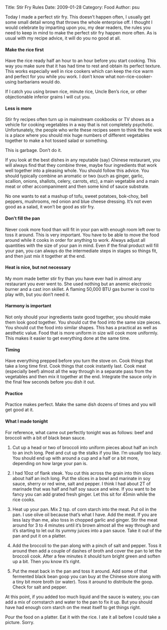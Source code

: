 Title: Stir Fry Rules
Date: 2009-01-28
Category: Food
Author: psu

Today I made a perfect stir fry. This doesn’t happen often, I usually get some small detail wrong that throws the whole enterprise off. I thought I would celebrate by imparting upon you, my dear readers, the rules you need to keep in mind to make the perfect stir fry happen more often. As is usual with my recipe advice, it will do you no good at all.

#### Make the rice first

Have the rice ready half an hour to an hour before you start cooking. This way you make sure that it has had time to rest and obtain its perfect texture. This works especially well in rice cookers which can keep the rice warm and perfect for you while you work. I don’t know what non-rice-cooker-using barbarians would do.

If I catch you using brown rice, minute rice, Uncle Ben’s rice, or other objectionable inferior grains I will cut you.

#### Less is more

Stir fry recipes often turn up in mainstream cookbooks or TV shows as a vehicle for cooking vegetables in a way that is not completely psychotic. Unfortunately, the people who write these recipes seem to think the the wok is a place where you should mix huge numbers of different vegetables together to make a hot tossed salad or something.

This is garbage. Don’t do it.

If you look at the best dishes in any reputable (say) Chinese restaurant, you will always find that they combine three, maybe four ingredients that work well together into a pleasing whole. You should follow this advice. You should typically combine an aromatic or two (such as ginger, garlic, scallion, onions, shallots, celery, carrots, etc), a main vegetable and a main meat or other accompaniment and then some kind of sauce substrate.

No one wants to eat a mashup of tofu, sweet potatoes, bok-choy, bell peppers, mushrooms, red onion and blue cheese dressing. It’s not even good as a salad, it won’t be good as stir fry.

#### Don’t fill the pan

Never cook more food than will fit in your pan with enough room left over to toss it around. This is very important. You have to be able to move the food around while it cooks in order for anything to work. Always adjust all quantities with the size of your pan in mind. Even if the final product will fill your pan, you can always do the intermediate steps in stages so things fit, and then just mix it together at the end.

#### Heat is nice, but not necessary

My mom made better stir fry than you have ever had in almost any restaurant you ever went to. She used nothing but an anemic electronic burner and a cast iron skillet. A flaming 50,000 BTU gas burner is cool to play with, but you don’t need it.

#### Harmony is important

Not only should your ingredients taste good together, you should make them look good together. You should cut the food into the same size pieces. You should cut the food into similar shapes. This has a practical as well as aesthetic value. Food that is more uniform in size will cook more uniformly. This makes it easier to get everything done at the same time.

#### Timing

Have everything prepped before you turn the stove on. Cook things that take a long time first. Cook things that cook instantly last. Cook meat (especially beef) almost all the way through in a separate pass from the vegetables and then mix it together at the end. Integrate the sauce only in the final few seconds before you dish it out.

#### Practice

Practice makes perfect. Make the same dish dozens of times and you will get good at it.

#### What I made tonight

For reference, what came out perfectly tonight was as follows: beef and broccoli with a bit of black bean sauce.

1. Cut up a head or two of broccoli into uniform pieces about half an inch to an inch long. Peel and cut up the stalks if you like. I’m usually too lazy. You should end up with around a cup and a half or a bit more, depending on how large your pan is.

2. I had 10oz of flank steak. You cut this across the grain into thin slices about half an inch long. Put the slices in a bowl and marinate in soy sauce, sherry or red wine, salt and pepper. I think I had about 2T of marinade that was half and half soy sauce and wine. If you want to be fancy you can add grated fresh ginger. Let this sit for 45min while the rice cooks.

3. Heat up your pan. Mix 2 tsp. of corn starch into the meat. Put oil in the pan. I use olive oil because that’s what I have. Add the meat. If you are less lazy than me, also toss in chopped garlic and ginger. Stir the meat around for 3 to 4 minutes until it’s brown almost all the way through and it’s starting to let out its yummy juices into a pan sauce. Take it out of the pan and put it on a platter.

4. Add the broccoli to the pan along with a pinch of salt and pepper. Toss it around then add a couple of dashes of broth and cover the pan to let the broccoli cook. After a few minutes it should turn bright green and soften up a bit. Then you know it’s right.

5. Put the meat back in the pan and toss it around. Add some of that fermented black bean goop you can buy at the Chinese store along with a tiny bit more broth (or water). Toss it around to distribute the goop. Check for salt and pepper.

At this point, if you added too much liquid and the sauce is watery, you can add a mix of cornstarch and water to the pan to fix it up. But you should have had enough corn starch on the meat itself to get things right.

Pour the food on a platter. Eat it with the rice. I ate it all before I could take a picture. Sorry.